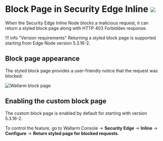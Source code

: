 # Block Page in Security Edge Inline <a href="../../../../about-wallarm/subscription-plans/#security-edge-paid-plan"><img src="../../../../images/security-edge-tag.svg" style="border: none;"></a>

When the Security Edge Inline Node blocks a malicious request, it can return a styled block page along with HTTP 403 Forbidden response.

!!! info "Version requirements"
    Returning a styled block page is supported starting from Edge Node version 5.3.16-2.

## Block page appearance

The styled block page provides a user-friendly notice that the request was blocked:

![Wallarm block page](../../../images/configuration-guides/blocking-page-provided-by-wallarm-36.png)

## Enabling the custom block page

The custom block page is enabled by default for starting with version 5.3.16-2.

To control the feature, go to Wallarm Console → **Security Edge** → **Inline** → **Configure** → **Return styled page for blocked requests**.
